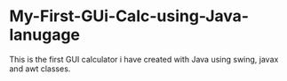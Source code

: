 # My-First-GUi-Calc-using-Java-lanugage
This is the first GUI calculator i have created with Java using swing, javax and awt classes.
